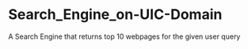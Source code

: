 # Search_Engine_on-UIC-Domain
A Search Engine that returns top 10 webpages for the given user query
